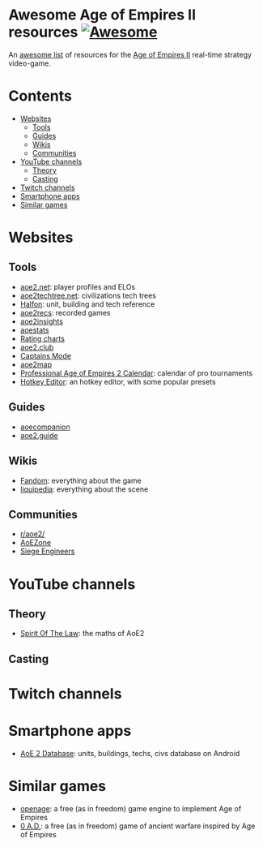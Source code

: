 # Awesome Age of Empires II resources [![Awesome](https://awesome.re/badge.svg)](https://awesome.re)

An [awesome list](https://github.com/sindresorhus/awesome) of resources for the [Age of Empires II](https://www.ageofempires.com/games/aoeiide/) real-time strategy video-game.

# Contents
- [Websites](#websites)
  - [Tools](#tools)
  - [Guides](#guides)
  - [Wikis](#wikis)
  - [Communities](#communities)
- [YouTube channels](#youtube-channels)
  - [Theory](#theory)
  - [Casting](#casting)
- [Twitch channels](#twitch-channels)
- [Smartphone apps](#smartphone-apps)
- [Similar games](#similar-games)

# Websites

## Tools

* [aoe2.net](https://aoe2.net/): player profiles and ELOs
* [aoe2techtree.net](https://aoe2techtree.net/): civilizations tech trees
* [Halfon](https://halfon.aoe2.se/): unit, building and tech reference
* [aoe2recs](https://aoe2recs.com/): recorded games
* [aoe2insights](https://www.aoe2insights.com/)
* [aoestats](https://aoestats.io/)
* [Rating charts](https://ratings.aoe2.se/)
* [aoe2.club](https://aoe2.club/)
* [Captains Mode](https://aoe2cm.net/)
* [aoe2map](https://aoe2map.net/)
* [Professional Age of Empires 2 Calendar](https://aoe2calendar.com/): calendar of pro tournaments
* [Hotkey Editor](https://aokhotkeys.appspot.com/): an hotkey editor, with some popular presets

## Guides
* [aoecompanion](https://aoecompanion.com/)
* [aoe2.guide](https://aoe2.guide/)

## Wikis
* [Fandom](https://ageofempires.fandom.com/wiki/Age_of_Empires_II:Portal): everything about the game
* [liquipedia](https://liquipedia.net/ageofempires/Main_Page): everything about the scene

## Communities

* [r/aoe2/](https://www.reddit.com/r/aoe2/)
* [AoEZone](https://www.aoezone.net/)
* [Siege Engineers](https://aoe2.se/)

# YouTube channels

## Theory

* [Spirit Of The Law](https://www.youtube.com/channel/UChzLZJo-SxuPHz-oYKAIC_g): the maths of AoE2

## Casting

# Twitch channels

# Smartphone apps
* [AoE 2 Database](https://play.google.com/store/apps/details?id=com.aoedb): units, buildings, techs, civs database on Android

# Similar games
* [openage](https://openage.sft.mx/): a free (as in freedom) game engine to implement Age of Empires
* [0 A.D.](https://play0ad.com/): a free (as in freedom) game of ancient warfare inspired by Age of Empires
